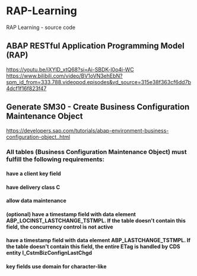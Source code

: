 # RAP-Learning
RAP Learning - source code

## ABAP RESTful Application Programming Model (RAP)   
https://youtu.be/iXYlD_xtQ68?si=Ai-SBDK-l0o4i-WC  
https://www.bilibili.com/video/BV1oVN3ehEbN?spm_id_from=333.788.videopod.episodes&vd_source=315e38f363cf6dd7b4dcf1f16f823f47  


## Generate SM30 - Create Business Configuration Maintenance Object  
https://developers.sap.com/tutorials/abap-environment-business-configuration-object..html  

### All tables (Business Configuration Maintenance Object) must fulfill the following requirements:  
#### have a client key field
#### have delivery class C
#### allow data maintenance
#### (optional) have a timestamp field with data element ABP_LOCINST_LASTCHANGE_TSTMPL. If the table doesn't contain this field, the concurrency control is not active
#### have a timestamp field with data element ABP_LASTCHANGE_TSTMPL. If the table doesn't contain this field, the entire ETag is handled by CDS entity I_CstmBizConfignLastChgd
#### key fields use domain for character-like
